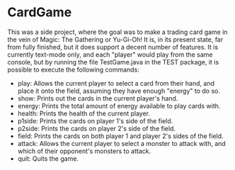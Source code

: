 # CardGame

This was a side project, where the goal was to make a trading card game in the vein of Magic: The Gathering or Yu-Gi-Oh! It is, in its present state, far from
fully finished, but it does support a decent number of features. It is currently text-mode only, and each "player" would play from the same console, but by running
the file TestGame.java in the TEST package, it is possible to execute the following commands:

- play: Allows the current player to select a card from their hand, and place it onto the field, assuming they have enough "energy" to do so.
- show: Prints out the cards in the current player's hand.
- energy: Prints the total amount of energy available to play cards with.
- health: Prints the health of the current player.
- p1side: Prints the cards on player 1's side of the field.
- p2side: Prints the cards on player 2's side of the field.
- field: Prints the cards on both player 1 and player 2's sides of the field.
- attack: Allows the current player to select a monster to attack with, and which of their opponent's monsters to attack.
- quit: Quits the game.
